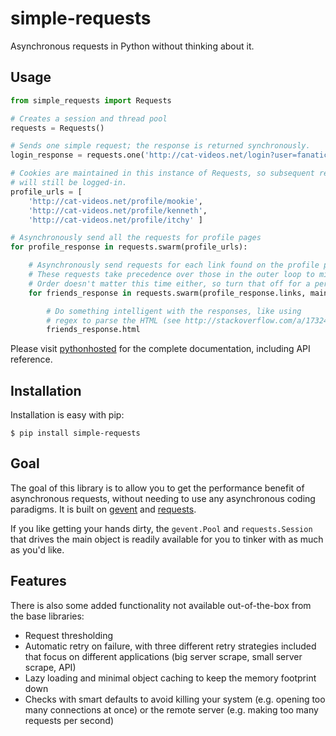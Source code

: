 # simple-requests

Asynchronous requests in Python without thinking about it.

## Usage

```python
from simple_requests import Requests

# Creates a session and thread pool
requests = Requests()

# Sends one simple request; the response is returned synchronously.
login_response = requests.one('http://cat-videos.net/login?user=fanatic&password=c4tl0v3r')

# Cookies are maintained in this instance of Requests, so subsequent requests
# will still be logged-in.
profile_urls = [
    'http://cat-videos.net/profile/mookie',
    'http://cat-videos.net/profile/kenneth',
    'http://cat-videos.net/profile/itchy' ]

# Asynchronously send all the requests for profile pages
for profile_response in requests.swarm(profile_urls):

    # Asynchronously send requests for each link found on the profile pages
    # These requests take precedence over those in the outer loop to minimize overall waiting
    # Order doesn't matter this time either, so turn that off for a performance gain
    for friends_response in requests.swarm(profile_response.links, maintainOrder = False):

        # Do something intelligent with the responses, like using
        # regex to parse the HTML (see http://stackoverflow.com/a/1732454)
        friends_response.html
```

Please visit [pythonhosted](http://pythonhosted.org/simple-requests/) for the complete documentation, including API reference.

## Installation

Installation is easy with pip:

```
$ pip install simple-requests
```

## Goal

The goal of this library is to allow you to get the performance benefit of asynchronous requests, without needing to use any asynchronous coding paradigms.  It is built on [gevent](https://github.com/surfly/gevent) and [requests](https://github.com/kennethreitz/requests).

If you like getting your hands dirty, the `gevent.Pool` and `requests.Session` that drives the main object is readily available for you to tinker with as much as you'd like.

## Features

There is also some added functionality not available out-of-the-box from the base libraries:
* Request thresholding
* Automatic retry on failure, with three different retry strategies included that focus on different applications (big server scrape, small server scrape, API)
* Lazy loading and minimal object caching to keep the memory footprint down
* Checks with smart defaults to avoid killing your system (e.g. opening too many connections at once) or the remote server (e.g. making too many requests per second)
